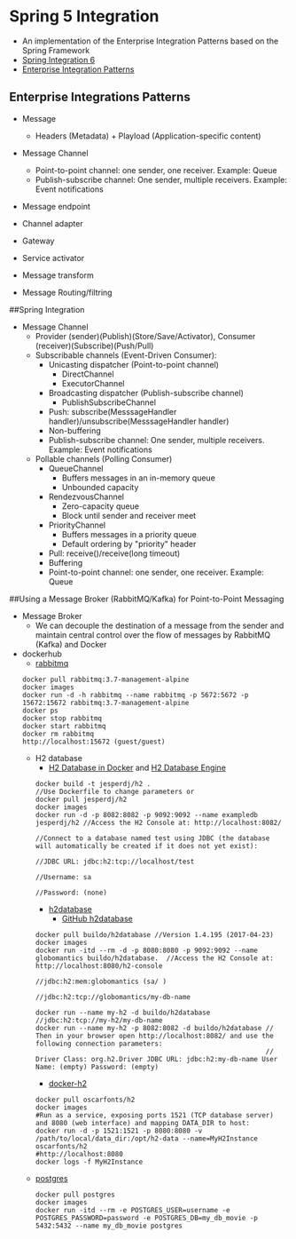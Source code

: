# Spring 5 Integration 
- An implementation of the Enterprise Integration Patterns based on the Spring Framework
- [Spring Integration 6](https://spring.io/projects/spring-integration)
- [Enterprise Integration Patterns](https://www.enterpriseintegrationpatterns.com/)

## Enterprise Integrations Patterns
- Message
  - Headers (Metadata) + Playload (Application-specific content)

- Message Channel
  - Point-to-point channel: one sender, one receiver. Example: Queue
  - Publish-subscribe channel: One sender, multiple receivers. Example: Event notifications

-  Message endpoint
  - Channel adapter
  - Gateway
  - Service activator

- Message transform
- Message Routing/filtring

##Spring Integration
- Message Channel
  - Provider (sender)(Publish)(Store/Save/Activator), Consumer (receiver)(Subscribe)(Push/Pull)
  - Subscribable channels (Event-Driven Consumer):
    - Unicasting dispatcher (Point-to-point channel)
      - DirectChannel
      - ExecutorChannel
    - Broadcasting dispatcher (Publish-subscribe channel)
      - PublishSubscribeChannel
    - Push: subscribe(MesssageHandler handler)/unsubscribe(MesssageHandler handler)
    - Non-buffering
    - Publish-subscribe channel: One sender, multiple receivers. Example: Event notifications
  - Pollable  channels (Polling Consumer)
    - QueueChannel
      - Buffers messages in an in-memory queue
      - Unbounded capacity
    - RendezvousChannel
      - Zero-capacity queue
      - Block until sender and receiver meet
    - PriorityChannel
      - Buffers messages in a priority queue
      - Default ordering by "priority" header
    - Pull: receive()/receive(long timeout)
    - Buffering    
    - Point-to-point channel: one sender, one receiver. Example: Queue

##Using a Message Broker (RabbitMQ/Kafka) for Point-to-Point Messaging
- Message Broker
  - We can decouple the destination of a message from the sender and maintain central control over the flow of messages by RabbitMQ (Kafka) and Docker 
- dockerhub
  - [rabbitmq](https://hub.docker.com/_/rabbitmq)
  ``` 
  docker pull rabbitmq:3.7-management-alpine
  docker images
  docker run -d -h rabbitmq --name rabbitmq -p 5672:5672 -p 15672:15672 rabbitmq:3.7-management-alpine
  docker ps
  docker stop rabbitmq
  docker start rabbitmq
  docker rm rabbitmq
  http://localhost:15672 (guest/guest)
  ``` 
  - H2 database
    - [H2 Database in Docker](https://github.com/jesperdj/docker-h2) and [H2 Database Engine](https://h2database.com/html/main.html)
    ```
    docker build -t jesperdj/h2 .                                        //Use Dockerfile to change parameters or 
    docker pull jesperdj/h2
    docker images
    docker run -d -p 8082:8082 -p 9092:9092 --name exampledb jesperdj/h2 //Access the H2 Console at: http://localhost:8082/
                                                                         //Connect to a database named test using JDBC (the database will automatically be created if it does not yet exist):
                                                                         //JDBC URL: jdbc:h2:tcp://localhost/test
                                                                         //Username: sa
                                                                         //Password: (none)
    ```
    - [h2database](https://hub.docker.com/r/buildo/h2database)
      - [GitHub h2database](https://github.com/h2database/h2database)
    ```
    docker pull buildo/h2database //Version 1.4.195 (2017-04-23)
    docker images
    docker run -itd --rm -d -p 8080:8080 -p 9092:9092 --name globomantics buildo/h2database.  //Access the H2 Console at: http://localhost:8080/h2-console
                                                                                              //jdbc:h2:mem:globomantics (sa/ )
                                                                                              //jdbc:h2:tcp://globomantics/my-db-name
       
    docker run --name my-h2 -d buildo/h2database              //jdbc:h2:tcp://my-h2/my-db-name
    docker run --name my-h2 -p 8082:8082 -d buildo/h2database // Then in your browser open http://localhost:8082/ and use the following connection parameters:
                                                              // Driver Class: org.h2.Driver JDBC URL: jdbc:h2:my-db-name User Name: (empty) Password: (empty)
    ```  
    - [docker-h2](https://hub.docker.com/r/oscarfonts/h2/)
    ```
    docker pull oscarfonts/h2
    docker images
    #Run as a service, exposing ports 1521 (TCP database server) and 8080 (web interface) and mapping DATA_DIR to host:
    docker run -d -p 1521:1521 -p 8080:8080 -v /path/to/local/data_dir:/opt/h2-data --name=MyH2Instance oscarfonts/h2
    #http://localhost:8080
    docker logs -f MyH2Instance
    ```
  - [postgres](https://hub.docker.com/_/postgres)  
    ```
    docker pull postgres
    docker images
    docker run -itd --rm -e POSTGRES_USER=username -e POSTGRES_PASSWORD=password -e POSTGRES_DB=my_db_movie -p 5432:5432 --name my_db_movie postgres
    ```
